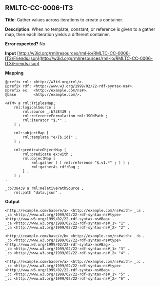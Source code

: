 ## RMLTC-CC-0006-IT3

**Title**: Gather values across iterations to create a container.

**Description**: When no template, constant, or reference is given to a gather map, then each iteration yields a different container.

**Error expected?** No

**Input**
 [http://w3id.org/rml/resources/rml-io/RMLTC-CC-0006-IT3/Friends.json](http://w3id.org/rml/resources/rml-io/RMLTC-CC-0006-IT3/Friends.json)

**Mapping**
```
@prefix rml: <http://w3id.org/rml/>.
@prefix rdf: <http://www.w3.org/1999/02/22-rdf-syntax-ns#>.
@prefix ex:  <http://example.com/ns#>.
@base        <http://example.com/>.

<#TM> a rml:TriplesMap;
    rml:logicalSource [
        rml:source _:b738439 ;
        rml:referenceFormulation rml:JSONPath ;
        rml:iterator "$.*" ;
    ] ;

    rml:subjectMap [
        rml:template "e/{$.id}" ;
    ] ;

    rml:predicateObjectMap [
        rml:predicate ex:with ;
        rml:objectMap [
            rml:gather ( [ rml:reference "$.v1.*" ; ] ) ;
            rml:gatherAs rdf:Bag ;
        ] ;
    ] ;
.

_:b738439 a rml:RelativePathSource ;
    rml:path "data.json" .
```

**Output**
```
<http://example.com/base/e/a> <http://example.com/ns#with> _:a .
_:a <http://www.w3.org/1999/02/22-rdf-syntax-ns#type> <http://www.w3.org/1999/02/22-rdf-syntax-ns#Bag> .
_:a <http://www.w3.org/1999/02/22-rdf-syntax-ns#_1> "1" .
_:a <http://www.w3.org/1999/02/22-rdf-syntax-ns#_2> "2" .

<http://example.com/base/e/b> <http://example.com/ns#with> _:b .
_:b <http://www.w3.org/1999/02/22-rdf-syntax-ns#type> <http://www.w3.org/1999/02/22-rdf-syntax-ns#Bag> .
_:b <http://www.w3.org/1999/02/22-rdf-syntax-ns#_1> "3" .
_:b <http://www.w3.org/1999/02/22-rdf-syntax-ns#_2> "4" .

<http://example.com/base/e/a> <http://example.com/ns#with> _:c .
_:c <http://www.w3.org/1999/02/22-rdf-syntax-ns#type> <http://www.w3.org/1999/02/22-rdf-syntax-ns#Bag> .
_:c <http://www.w3.org/1999/02/22-rdf-syntax-ns#_1> "5" .
_:c <http://www.w3.org/1999/02/22-rdf-syntax-ns#_2> "6" .
```

